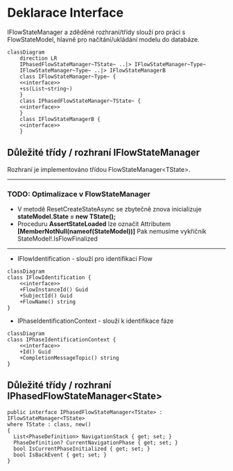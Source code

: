 # Deklarace Interface

IFlowStateManager a zděděné rozhraní/třídy slouží pro práci s FlowStateModel<TModel>, hlavně pro načítání/ukládání modelu do databáze. 

```mermaid
classDiagram
    direction LR
    IPhasedFlowStateManager~TState~ ..|> IFlowStateManager~Type~
    IFlowStateManager~Type~ ..|> IFlowStateManagerB
    class IFlowStateManager~Type~ {
    <<interface>>
    +ss(List~string~)
    }
    class IPhasedFlowStateManager~TState~ {
    <<interface>>
    }
    class IFlowStateManagerB {
    <<interface>>    
    }
```

## Důležité třídy / rozhraní IFlowStateManager

Rozhraní je implementováno třídou FlowStateManager\<TState\>.

---
### TODO: Optimalizace v FlowStateManager
- V metodě ResetCreateStateAsync se zbytečně znova inicializuje **stateModel.State = new TState();** 
- Proceduru **AssertStateLoaded** lze označit Attributem **[MemberNotNull(nameof(StateModel))]** Pak nemusíme   vykříčník StateModel!.IsFlowFinalized
--- 

- IFlowIdentification - slouží pro identifikaci Flow

```mermaid
classDiagram
class IFlowIdentification {
    <<interface>>
    +FlowInstanceId() Guid
    +SubjectId() Guid
    +FlowName() string    
}
```
- IPhaseIdentificationContext - slouží k identifikace fáze  

```mermaid
classDiagram
class IPhaseIdentificationContext {
    <<interface>>
    +Id() Guid
    +CompletionMessageTopic() string
}
```
## Důležité třídy / rozhraní IPhasedFlowStateManager\<State\>

	public interface IPhasedFlowStateManager<TState> : IFlowStateManager<TState>    
    where TState : class, new()  
	{  
	  List<PhaseDefinition> NavigationStack { get; set; }  
	  PhaseDefinition? CurrentNavigationPhase { get; set; }  
	  bool IsCurrentPhaseInitialized { get; set; }  
	  bool IsBackEvent { get; set; }  
	}

<!--stackedit_data:
eyJoaXN0b3J5IjpbODQwMjAzNDAyLC0xNjkzMTQ4MjcxLDIxNT
QxOTQxLDIxMjM4MDIyMzEsMjEyMzgwMjIzMSw3NzMyODk3OSwt
MTAwMzQxOTI4NSwyMDg3MDQ4ODc4LC0xNDA1OTU2OTRdfQ==
-->